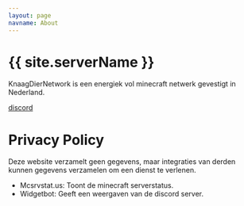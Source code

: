 ```yaml
---
layout: page
navname: About
---
```


# {{ site.serverName }}

KnaagDierNetwork is een energiek vol minecraft netwerk gevestigt in Nederland.

[discord](https://www.knaagdiernetwork.nl/discord)


# Privacy Policy

Deze website verzamelt geen gegevens, maar integraties van derden kunnen gegevens verzamelen om een ​​dienst te verlenen.

- Mcsrvstat.us: Toont de minecraft serverstatus.
- Widgetbot: Geeft een weergaven van de discord server.
